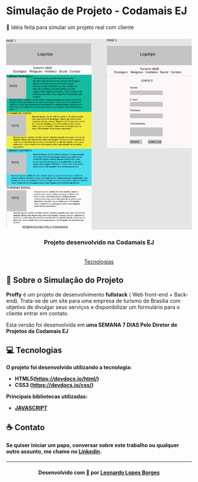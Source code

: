 # Simulação de Projeto - Codamais EJ
🚀 Idéia feita para simular um projeto real com cliente

<h3 align="center">
    <img alt="Imagem da aplicação" src="/Documentos da Simulação/Design - Figma.png">
    <br><br>
    <b>Projeto desenvolvido na Codamais EJ</b>  
    <br>
    
</h3>
<br>
<div align="center">
   <a href="#tecnologias">Tecnologias</a> 
</div>

<a id="sobre"></a>

## :purple_heart: Sobre o Simulação do Projeto

<strong>Proffy</strong> é um projeto de desenvolvimento <strong>fullstack</strong> ( Web front-end + Back-end). Trata-se de um site para uma empresa de turismo de Brasília
com objetivo de divulgar seus serviços e disponibilizar um formulário para o cliente entrar em contato.

Esta versão foi desenvolvida em <strong>uma SEMANA 7 DIAS</strong><strong> Pelo Diretor de Projetos da Codamais EJ

<a id="tecnologias"></a>

## :computer: Tecnologias

O projeto foi desenvolvido utilizando a tecnologia:

- HTML5(https://devdocs.io/html/)
- CSS3 (https://devdocs.io/css/)

Principais bibliotecas utilizadas:

- [JAVASCRIPT](https://devdocs.io/javascript/)

## :coffee: Contato

<h4>
    Se quiser iniciar um papo, conversar sobre este trabalho ou qualquer outro assunto, me chame no <a href="https://www.linkedin.com/in/leonardo-lopes-3a1234175/" target="_blank">Linkedin</a>.
</h4>

---

<h4 align="center">
    Desenvolvido com 💜 por <a href="https://www.linkedin.com/in/leonardo-lopes-3a1234175/" target="_blank">Leonardo Lopes Borges </a>
</h4>

